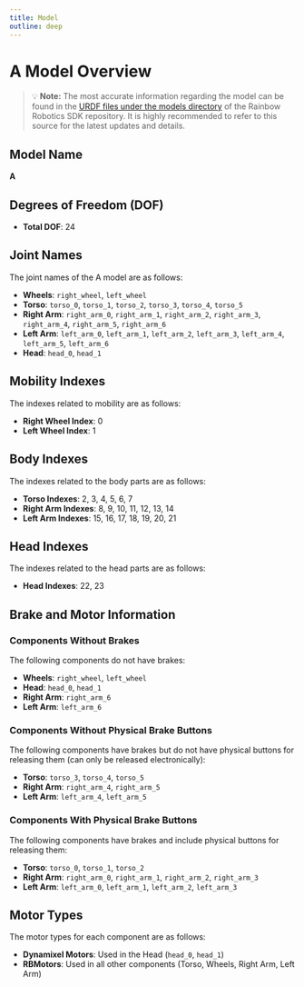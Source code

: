 ```yaml
---
title: Model
outline: deep
---
```


# A Model Overview

> :bulb: **Note:** The most accurate information regarding the model can be found in the [URDF files under the models directory](https://github.com/RainbowRobotics/rby1-sdk/blob/main/models/rby1a/urdf/model.urdf) of the Rainbow Robotics SDK repository. It is highly recommended to refer to this source for the latest updates and details.

## Model Name
**A**

## Degrees of Freedom (DOF)
- **Total DOF**: 24

## Joint Names

The joint names of the A model are as follows:

- **Wheels**: `right_wheel`, `left_wheel`
- **Torso**: `torso_0`, `torso_1`, `torso_2`, `torso_3`, `torso_4`, `torso_5`
- **Right Arm**: `right_arm_0`, `right_arm_1`, `right_arm_2`, `right_arm_3`, `right_arm_4`, `right_arm_5`, `right_arm_6`
- **Left Arm**: `left_arm_0`, `left_arm_1`, `left_arm_2`, `left_arm_3`, `left_arm_4`, `left_arm_5`, `left_arm_6`
- **Head**: `head_0`, `head_1`

## Mobility Indexes
The indexes related to mobility are as follows:

- **Right Wheel Index**: 0
- **Left Wheel Index**: 1

## Body Indexes
The indexes related to the body parts are as follows:

- **Torso Indexes**: 2, 3, 4, 5, 6, 7
- **Right Arm Indexes**: 8, 9, 10, 11, 12, 13, 14
- **Left Arm Indexes**: 15, 16, 17, 18, 19, 20, 21

## Head Indexes
The indexes related to the head parts are as follows:
- **Head Indexes**: 22, 23

## Brake and Motor Information
### Components Without Brakes
The following components do not have brakes:
- **Wheels**: `right_wheel`, `left_wheel`
- **Head**: `head_0`, `head_1`
- **Right Arm**: `right_arm_6`
- **Left Arm**: `left_arm_6`

### Components Without Physical Brake Buttons
The following components have brakes but do not have physical buttons for releasing them (can only be released electronically):
- **Torso**: `torso_3`, `torso_4`, `torso_5`
- **Right Arm**: `right_arm_4`, `right_arm_5`
- **Left Arm**: `left_arm_4`, `left_arm_5`

### Components With Physical Brake Buttons
The following components have brakes and include physical buttons for releasing them:
- **Torso**: `torso_0`, `torso_1`, `torso_2`
- **Right Arm**: `right_arm_0`, `right_arm_1`, `right_arm_2`, `right_arm_3`
- **Left Arm**: `left_arm_0`, `left_arm_1`, `left_arm_2`, `left_arm_3`

## Motor Types
The motor types for each component are as follows:
- **Dynamixel Motors**: Used in the Head (`head_0`, `head_1`)
- **RBMotors**: Used in all other components (Torso, Wheels, Right Arm, Left Arm)
